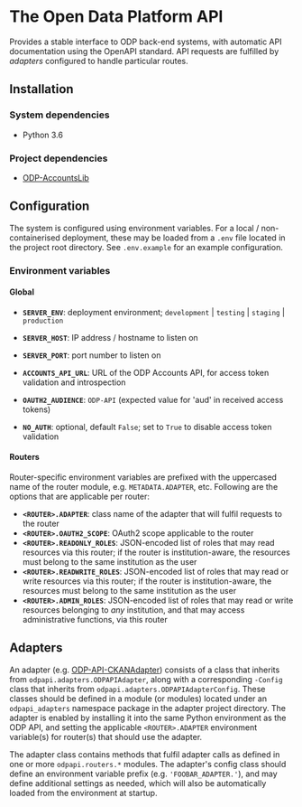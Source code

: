 # The Open Data Platform API

Provides a stable interface to ODP back-end systems, with automatic API documentation using the
OpenAPI standard. API requests are fulfilled by _adapters_ configured to handle particular routes.

## Installation

### System dependencies

* Python 3.6

### Project dependencies

* [ODP-AccountsLib](https://github.com/SAEONData/ODP-AccountsLib)

## Configuration

The system is configured using environment variables. For a local / non-containerised deployment,
these may be loaded from a `.env` file located in the project root directory. See `.env.example`
for an example configuration.

### Environment variables

#### Global

- **`SERVER_ENV`**: deployment environment; `development` | `testing` | `staging` | `production`
- **`SERVER_HOST`**: IP address / hostname to listen on
- **`SERVER_PORT`**: port number to listen on

- **`ACCOUNTS_API_URL`**: URL of the ODP Accounts API, for access token validation and introspection
- **`OAUTH2_AUDIENCE`**: `ODP-API` (expected value for 'aud' in received access tokens)
- **`NO_AUTH`**: optional, default `False`; set to `True` to disable access token validation

#### Routers

Router-specific environment variables are prefixed with the uppercased name of the router module,
e.g. `METADATA.ADAPTER`, etc. Following are the options that are applicable per router:

- **`<ROUTER>.ADAPTER`**: class name of the adapter that will fulfil requests to the router
- **`<ROUTER>.OAUTH2_SCOPE`**: OAuth2 scope applicable to the router
- **`<ROUTER>.READONLY_ROLES`**: JSON-encoded list of roles that may read resources via this router;
if the router is institution-aware, the resources must belong to the same institution as the user
- **`<ROUTER>.READWRITE_ROLES`**: JSON-encoded list of roles that may read or write resources via this router;
if the router is institution-aware, the resources must belong to the same institution as the user
- **`<ROUTER>.ADMIN_ROLES`**: JSON-encoded list of roles that may read or write resources belonging
to _any_ institution, and that may access administrative functions, via this router

## Adapters

An adapter (e.g. [ODP-API-CKANAdapter](https://github.com/SAEONData/ODP-API-CKANAdapter)) consists
of a class that inherits from `odpapi.adapters.ODPAPIAdapter`, along with a corresponding `-Config`
class that inherits from `odpapi.adapters.ODPAPIAdapterConfig`. These classes should be defined in
a module (or modules) located under an `odpapi_adapters` namespace package in the adapter project
directory. The adapter is enabled by installing it into the same Python environment as the ODP API,
and setting the applicable `<ROUTER>.ADAPTER` environment variable(s) for router(s) that should use
the adapter.

The adapter class contains methods that fulfil adapter calls as defined in one or more `odpapi.routers.*`
modules. The adapter's config class should define an environment variable prefix (e.g. `'FOOBAR_ADAPTER.'`),
and may define additional settings as needed, which will also be automatically loaded from the
environment at startup.
